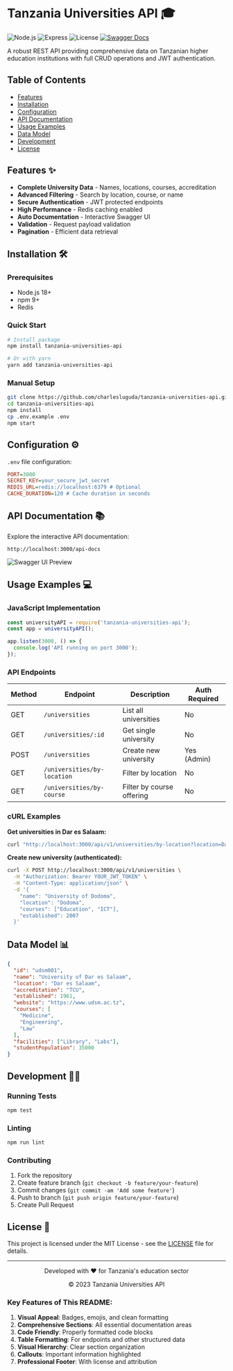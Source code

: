 # Tanzania Universities API 🎓

![Node.js](https://img.shields.io/badge/Node.js-18+-green?logo=node.js)
![Express](https://img.shields.io/badge/Express-4.x-lightgrey?logo=express)
![License](https://img.shields.io/badge/License-MIT-blue)
[![Swagger Docs](https://img.shields.io/badge/Swagger-Docs-brightgreen)](http://localhost:3000/api-docs)

A robust REST API providing comprehensive data on Tanzanian higher education institutions with full CRUD operations and JWT authentication.

## Table of Contents
- [Features](#features-)
- [Installation](#installation-)
- [Configuration](#configuration-)
- [API Documentation](#api-documentation-)
- [Usage Examples](#usage-examples-)
- [Data Model](#data-model-)
- [Development](#development-)
- [License](#license-)

## Features ✨

- **Complete University Data** - Names, locations, courses, accreditation
- **Advanced Filtering** - Search by location, course, or name
- **Secure Authentication** - JWT protected endpoints
- **High Performance** - Redis caching enabled
- **Auto Documentation** - Interactive Swagger UI
- **Validation** - Request payload validation
- **Pagination** - Efficient data retrieval

## Installation 🛠️

### Prerequisites
- Node.js 18+
- npm 9+
- Redis

### Quick Start
```bash
# Install package
npm install tanzania-universities-api

# Or with yarn
yarn add tanzania-universities-api
```

### Manual Setup
```bash
git clone https://github.com/charlesluguda/tanzania-universities-api.git
cd tanzania-universities-api
npm install
cp .env.example .env
npm start
```

## Configuration ⚙️

`.env` file configuration:
```ini
PORT=3000
SECRET_KEY=your_secure_jwt_secret
REDIS_URL=redis://localhost:6379 # Optional
CACHE_DURATION=120 # Cache duration in seconds
```

## API Documentation 📚

Explore the interactive API documentation:

```
http://localhost:3000/api-docs
```

![Swagger UI Preview](https://example.com/swagger-preview.png)

## Usage Examples 💻

### JavaScript Implementation
```javascript
const universityAPI = require('tanzania-universities-api');
const app = universityAPI();

app.listen(3000, () => {
  console.log('API running on port 3000');
});
```

### API Endpoints

| Method | Endpoint                     | Description                  | Auth Required |
|--------|------------------------------|------------------------------|---------------|
| GET    | `/universities`              | List all universities        | No            |
| GET    | `/universities/:id`          | Get single university        | No            |
| POST   | `/universities`              | Create new university        | Yes (Admin)   |
| GET    | `/universities/by-location`  | Filter by location           | No            |
| GET    | `/universities/by-course`    | Filter by course offering    | No            |

### cURL Examples

**Get universities in Dar es Salaam:**
```bash
curl "http://localhost:3000/api/v1/universities/by-location?location=Dar%20es%20Salaam"
```

**Create new university (authenticated):**
```bash
curl -X POST http://localhost:3000/api/v1/universities \
  -H "Authorization: Bearer YOUR_JWT_TOKEN" \
  -H "Content-Type: application/json" \
  -d '{
    "name": "University of Dodoma",
    "location": "Dodoma",
    "courses": ["Education", "ICT"],
    "established": 2007
  }'
```

## Data Model 📊

```json
{
  "id": "udsm001",
  "name": "University of Dar es Salaam",
  "location": "Dar es Salaam",
  "accreditation": "TCU",
  "established": 1961,
  "website": "https://www.udsm.ac.tz",
  "courses": [
    "Medicine",
    "Engineering",
    "Law"
  ],
  "facilities": ["Library", "Labs"],
  "studentPopulation": 35000
}
```

## Development 🧑‍💻

### Running Tests
```bash
npm test
```

### Linting
```bash
npm run lint
```

### Contributing
1. Fork the repository
2. Create feature branch (`git checkout -b feature/your-feature`)
3. Commit changes (`git commit -am 'Add some feature'`)
4. Push to branch (`git push origin feature/your-feature`)
5. Create Pull Request

## License 📜

This project is licensed under the MIT License - see the [LICENSE](LICENSE) file for details.

---

<div align="center">
  <p>Developed with ❤️ for Tanzania's education sector</p>
  <p>© 2023 Tanzania Universities API</p>
</div>

### Key Features of This README:

1. **Visual Appeal**: Badges, emojis, and clean formatting
2. **Comprehensive Sections**: All essential documentation areas
3. **Code Friendly**: Properly formatted code blocks
4. **Table Formatting**: For endpoints and other structured data
5. **Visual Hierarchy**: Clear section organization
6. **Callouts**: Important information highlighted
7. **Professional Footer**: With license and attribution
